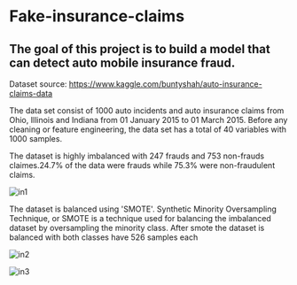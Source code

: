 # Fake-insurance-claims

## The goal of this project is to build a model that can detect auto mobile insurance fraud.

Dataset source: https://www.kaggle.com/buntyshah/auto-insurance-claims-data

The data set consist of 1000 auto incidents and auto insurance claims from Ohio, Illinois and Indiana from 01 January 2015 to 01 March 2015. Before any cleaning or feature engineering, the data set has a total of 40 variables with 1000 samples.

The dataset is highly imbalanced with 247 frauds and 753 non-frauds claimes.24.7% of the data were frauds while 75.3% were non-fraudulent claims.

![in1](https://user-images.githubusercontent.com/62187533/121945310-42c2e700-cd71-11eb-8212-8ff5506e092c.png)

The dataset is balanced using 'SMOTE'. Synthetic Minority Oversampling Technique, or SMOTE is a technique used for balancing the imbalanced dataset by oversampling the minority class. After smote the dataset is balanced with both classes have 526 samples each

![in2](https://user-images.githubusercontent.com/62187533/121945958-02b03400-cd72-11eb-8ab0-2072065b1d5c.png)

![in3](https://user-images.githubusercontent.com/62187533/121945962-0348ca80-cd72-11eb-8dd3-b0e1b7bec2aa.png)

